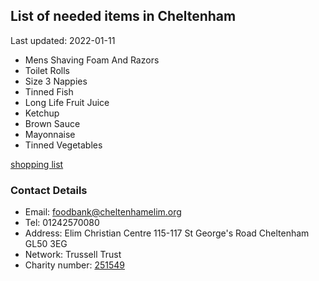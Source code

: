 <!-- summary_marker starts -->
## List of needed items in Cheltenham

Last updated: 2022-01-11

- Mens Shaving Foam And Razors
- Toilet Rolls
- Size 3 Nappies
- Tinned Fish
- Long Life Fruit Juice
- Ketchup
- Brown Sauce
- Mayonnaise
- Tinned Vegetables
<!-- summary_marker ends -->

[shopping list](https://cheltenham.foodbank.org.uk/give-help/donate-food/)

### Contact Details

<!-- contact_marker starts -->
- Email: foodbank@cheltenhamelim.org
- Tel: 01242570080
- Address: Elim Christian Centre 115-117 St George's Road Cheltenham GL50 3EG
- Network: Trussell Trust
- Charity number: [251549](https://register-of-charities.charitycommission.gov.uk/charity-details/?regid=251549&subid=0)
<!-- contact_marker ends -->
